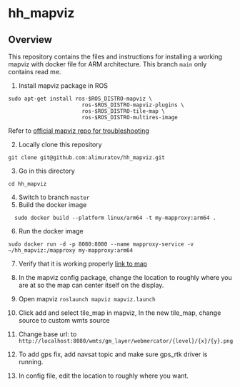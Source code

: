 # hh_mapviz

## Overview
This repository contains the files and instructions for installing a working mapviz with docker file for ARM architecture. This branch `main` only contains read me.  

1. Install mapviz package in ROS
```
sudo apt-get install ros-$ROS_DISTRO-mapviz \
                       ros-$ROS_DISTRO-mapviz-plugins \
                       ros-$ROS_DISTRO-tile-map \
                       ros-$ROS_DISTRO-multires-image
```

Refer to [official mapviz repo for troubleshooting](https://swri-robotics.github.io/mapviz/)

2. Locally clone this repository
```
git clone git@github.com:alimuratov/hh_mapviz.git
```
3. Go in this directory
```
cd hh_mapviz
```
4. Switch to branch `master`
5. Build the docker image
```
  sudo docker build --platform linux/arm64 -t my-mapproxy:arm64 .
```
6. Run the docker image
```
sudo docker run -d -p 8080:8080 --name mapproxy-service -v ~/hh_mapviz:/mapproxy my-mapproxy:arm64
```
7. Verify that it is working properly
    [link to map](http://127.0.0.1:8080/demo/)

8. In the mapviz config package, change the location to roughly where you are at so the map can center itself on the display.
9. Open mapviz
``` roslaunch mapviz mapviz.launch ```
10. Click add and select tile_map in mapviz, In the new tile_map, change source to custom wmts source
11. Change base url: to `http://localhost:8080/wmts/gm_layer/webmercator/{level}/{x}/{y}.png`
12. To add gps fix, add navsat topic and make sure gps_rtk driver is running.
13. In config file, edit the location to roughly where you want.


